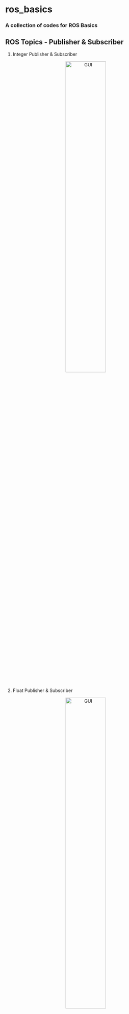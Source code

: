 # ros_basics
### A collection of codes for ROS Basics 

## ROS Topics - Publisher & Subscriber 
1. Integer Publisher & Subscriber 
<div align="center">
<img  alt="GUI" width="50%" src="https://raw.githubusercontent.com/nilutpolkashyap/ros_basics/main/images/integer_topic.png" />
<br />
</div>

2. Float Publisher & Subscriber 
<div align="center">
<img  alt="GUI" width="50%" src="https://raw.githubusercontent.com/nilutpolkashyap/ros_basics/main/images/float_topic.png" />
<br />
</div>

3. String Publisher & Subscriber 
<div align="center">
<img  alt="GUI" width="50%" src="https://raw.githubusercontent.com/nilutpolkashyap/ros_basics/main/images/string_topic.png" />
<br />
</div>

<!-- ## GUI 
To control **Arm** and **Gripper** of robot. <br/>
**GUI** Designed using **QT Designer** software.
<div align="center">
<img  alt="GUI" width="50%" src="https://raw.githubusercontent.com/nilutpolkashyap/gripper_bot/main/images/robot_gui.JPG" />
<br />
</div> -->
